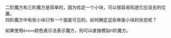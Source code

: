 二阶魔方和三阶魔方是简单的，因为给定一个小块，可以很容易知道它应该去的位置。   
四阶魔方中有些小块只有一个面是可见的，如何确定这些单面小块的状态呢？

如果使用`6×n×n`颜色表示法表示魔方，则可以直接模拟n阶魔方。